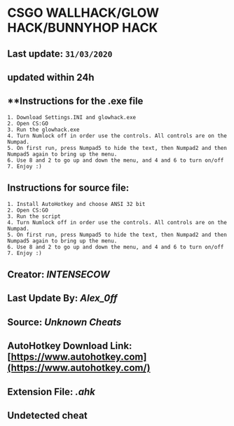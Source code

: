 # **CSGO WALLHACK/GLOW HACK/BUNNYHOP HACK**
## Last update: `31/03/2020`
## updated within 24h
## **Instructions for the .exe file

    1. Download Settings.INI and glowhack.exe
    2. Open CS:GO
    3. Run the glowhack.exe
    4. Turn Numlock off in order use the controls. All controls are on the Numpad.
    5. On first run, press Numpad5 to hide the text, then Numpad2 and then Numpad5 again to bring up the menu.
    6. Use 8 and 2 to go up and down the menu, and 4 and 6 to turn on/off
    7. Enjoy :)

## **Instructions for source file:**

    1. Install AutoHotkey and choose ANSI 32 bit
    2. Open CS:GO
    3. Run the script
    4. Turn Numlock off in order use the controls. All controls are on the Numpad.
    5. On first run, press Numpad5 to hide the text, then Numpad2 and then Numpad5 again to bring up the menu.
    6. Use 8 and 2 to go up and down the menu, and 4 and 6 to turn on/off
    7. Enjoy :)

## Creator: ***INTENSECOW***
## Last Update By: ***Alex_0ff***
## Source: ***Unknown Cheats***
## AutoHotkey Download Link: [https://www.autohotkey.com](https://www.autohotkey.com/)
## Extension File: ***.ahk***
## Undetected cheat
